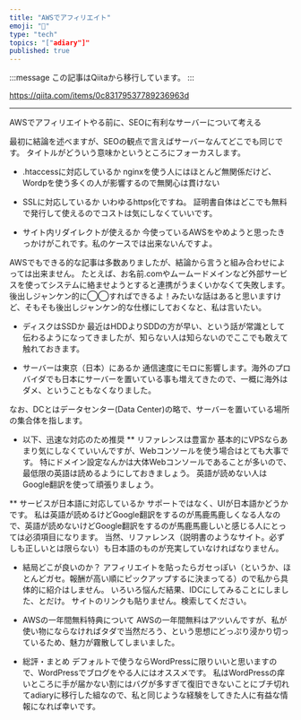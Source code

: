 ```yaml
---
title: "AWSでアフィリエイト"
emoji: "📝"
type: "tech"
topics: "["adiary"]"
published: true
---
```


:::message
この記事はQiitaから移行しています。
:::

https://qiita.com/items/0c83179537789236963d

---

AWSでアフィリエイトやる前に、SEOに有利なサーバーについて考える

最初に結論を述べますが、SEOの観点で言えばサーバーなんてどこでも同じです。
タイトルがどういう意味かというところにフォーカスします。

* .htaccessに対応しているか
nginxを使う人にはほとんど無関係だけど、Wordpを使う多くの人が影響するので無関心は貫けない

* SSLに対応しているか
いわゆるhttps化ですね。
証明書自体はどこでも無料で発行して使えるのでコストは気にしなくていいです。

* サイト内リダイレクトが使えるか
今使っているAWSをやめようと思ったきっかけがこれです。私のケースでは出来ないんですよ。

AWSでもできる的な記事は多数ありましたが、結論から言うと組み合わせによっては出来ません。
たとえば、お名前.comやムームードメインなど外部サービスを使ってシステムに絡ませようとすると連携がうまくいかなくて失敗します。
後出しジャンケン的に◯◯すればできるよ！みたいな話はあると思いますけど、そもそも後出しジャンケン的な仕様にしておくなと、私は言いたい。

* ディスクはSSDか
最近はHDDよりSDDの方が早い、という話が常識として伝わるようになってきましたが、知らない人は知らないのでここでも敢えて触れておきます。

* サーバーは東京（日本）にあるか
通信速度にモロに影響します。海外のプロバイダでも日本にサーバーを置いている事も増えてきたので、一概に海外はダメ、ということもなくなりました。

なお、DCとはデータセンター(Data Center)の略で、サーバーを置いている場所の集合体を指します。

* 以下、迅速な対応のため推奨
** リファレンスは豊富か
基本的にVPSならあまり気にしなくていいんですが、Webコンソールを使う場合はとても大事です。
特にドメイン設定なんかは大体Webコンソールであることが多いので、最低限の英語は読めるようにしておきましょう。
英語が読めない人はGoogle翻訳を使って頑張りましょう。

** サービスが日本語に対応しているか
サポートではなく、UIが日本語かどうかです。
私は英語が読めるけどGoogle翻訳をするのが馬鹿馬鹿しくなる人なので、英語が読めないけどGoogle翻訳をするのが馬鹿馬鹿しいと感じる人にとっては必須項目になります。
当然、リファレンス（説明書のようなサイト。必ずしも正しいとは限らない）も日本語のものが充実していなければなりません。

* 結局どこが良いのか？
アフィリエイトを貼ったらガセっぽい（というか、ほとんどガセ。報酬が高い順にピックアップするに決まってる）ので私から具体的に紹介はしません。
いろいろ悩んだ結果、IDCにしてみることにしました、とだけ。
サイトのリンクも貼りません。検索してください。

* AWSの一年間無料特典について
AWSの一年間無料はアツいんですが、私が使い物にならなければタダで当然だろう、という思想にどっぷり浸かり切っているため、魅力が霧散してしまいました。

* 総評・まとめ
デフォルトで使うならWordPressに限りいいと思いますので、WordPressでブログをやる人にはオススメです。
私はWordPressの痒いところに手が届かない割にはバグが多すぎて復旧できないことにブチ切れてadiaryに移行した組なので、私と同じような経験をしてきた人に有益な情報になれば幸いです。

